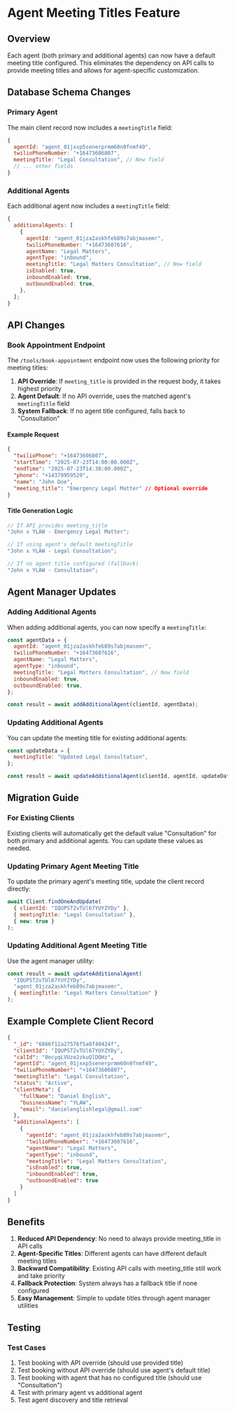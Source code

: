 # Agent Meeting Titles Feature

## Overview

Each agent (both primary and additional agents) can now have a default meeting title configured. This eliminates the dependency on API calls to provide meeting titles and allows for agent-specific customization.

## Database Schema Changes

### Primary Agent

The main client record now includes a `meetingTitle` field:

```javascript
{
  agentId: "agent_01jxxp5senerprmm60n0fnmf49",
  twilioPhoneNumber: "+16473606807",
  meetingTitle: "Legal Consultation", // New field
  // ... other fields
}
```

### Additional Agents

Each additional agent now includes a `meetingTitle` field:

```javascript
{
  additionalAgents: [
    {
      agentId: "agent_01jza2askhfeb89s7abjmasemr",
      twilioPhoneNumber: "+16473607616",
      agentName: "Legal Matters",
      agentType: "inbound",
      meetingTitle: "Legal Matters Consultation", // New field
      isEnabled: true,
      inboundEnabled: true,
      outboundEnabled: true,
    },
  ];
}
```

## API Changes

### Book Appointment Endpoint

The `/tools/book-appointment` endpoint now uses the following priority for meeting titles:

1. **API Override**: If `meeting_title` is provided in the request body, it takes highest priority
2. **Agent Default**: If no API override, uses the matched agent's `meetingTitle` field
3. **System Fallback**: If no agent title configured, falls back to "Consultation"

#### Example Request

```json
{
  "twilioPhone": "+16473606807",
  "startTime": "2025-07-23T14:00:00.000Z",
  "endTime": "2025-07-23T14:30:00.000Z",
  "phone": "+14379959529",
  "name": "John Doe",
  "meeting_title": "Emergency Legal Matter" // Optional override
}
```

#### Title Generation Logic

```javascript
// If API provides meeting_title
"John x YLAW - Emergency Legal Matter";

// If using agent's default meetingTitle
"John x YLAW - Legal Consultation";

// If no agent title configured (fallback)
"John x YLAW - Consultation";
```

## Agent Manager Updates

### Adding Additional Agents

When adding additional agents, you can now specify a `meetingTitle`:

```javascript
const agentData = {
  agentId: "agent_01jza2askhfeb89s7abjmasemr",
  twilioPhoneNumber: "+16473607616",
  agentName: "Legal Matters",
  agentType: "inbound",
  meetingTitle: "Legal Matters Consultation", // New field
  inboundEnabled: true,
  outboundEnabled: true,
};

const result = await addAdditionalAgent(clientId, agentData);
```

### Updating Additional Agents

You can update the meeting title for existing additional agents:

```javascript
const updateData = {
  meetingTitle: "Updated Legal Consultation",
};

const result = await updateAdditionalAgent(clientId, agentId, updateData);
```

## Migration Guide

### For Existing Clients

Existing clients will automatically get the default value "Consultation" for both primary and additional agents. You can update these values as needed.

### Updating Primary Agent Meeting Title

To update the primary agent's meeting title, update the client record directly:

```javascript
await Client.findOneAndUpdate(
  { clientId: "IQUPST2vTUl67YUYZYDy" },
  { meetingTitle: "Legal Consultation" },
  { new: true }
);
```

### Updating Additional Agent Meeting Title

Use the agent manager utility:

```javascript
const result = await updateAdditionalAgent(
  "IQUPST2vTUl67YUYZYDy",
  "agent_01jza2askhfeb89s7abjmasemr",
  { meetingTitle: "Legal Matters Consultation" }
);
```

## Example Complete Client Record

```json
{
  "_id": "6866f12a27576f5a8f40424f",
  "clientId": "IQUPST2vTUl67YUYZYDy",
  "calId": "0ecyqLVUze2zkuQlDOHz",
  "agentId": "agent_01jxxp5senerprmm60n0fnmf49",
  "twilioPhoneNumber": "+16473606807",
  "meetingTitle": "Legal Consultation",
  "status": "Active",
  "clientMeta": {
    "fullName": "Daniel English",
    "businessName": "YLAW",
    "email": "danielenglishlegal@gmail.com"
  },
  "additionalAgents": [
    {
      "agentId": "agent_01jza2askhfeb89s7abjmasemr",
      "twilioPhoneNumber": "+16473607616",
      "agentName": "Legal Matters",
      "agentType": "inbound",
      "meetingTitle": "Legal Matters Consultation",
      "isEnabled": true,
      "inboundEnabled": true,
      "outboundEnabled": true
    }
  ]
}
```

## Benefits

1. **Reduced API Dependency**: No need to always provide meeting_title in API calls
2. **Agent-Specific Titles**: Different agents can have different default meeting titles
3. **Backward Compatibility**: Existing API calls with meeting_title still work and take priority
4. **Fallback Protection**: System always has a fallback title if none configured
5. **Easy Management**: Simple to update titles through agent manager utilities

## Testing

### Test Cases

1. Test booking with API override (should use provided title)
2. Test booking without API override (should use agent's default title)
3. Test booking with agent that has no configured title (should use "Consultation")
4. Test with primary agent vs additional agent
5. Test agent discovery and title retrieval
